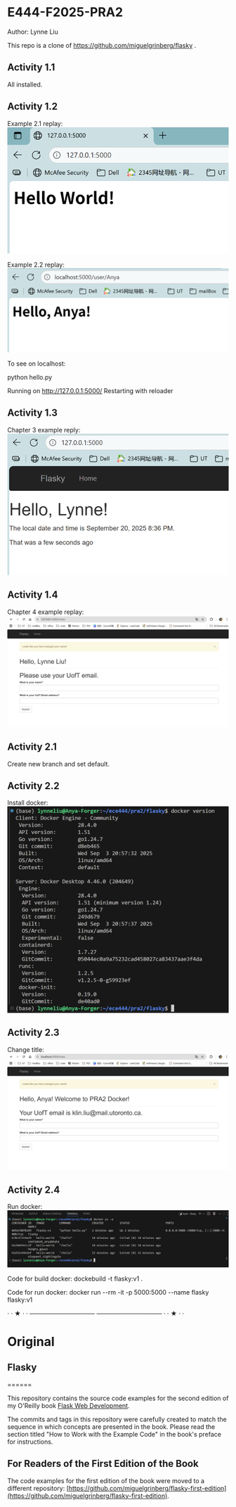 # E444-F2025-PRA2
Author: Lynne Liu

This repo is a clone of https://github.com/miguelgrinberg/flasky .

## Activity 1.1

All installed.

## Activity 1.2

Example 2.1 replay:
![eg2_1](images/Activity_1_2_eg2_1.png)

Example 2.2 replay:
![eg2_2](images/Activity_1_2_eg2_2.png)

To see on localhost:

python hello.py
 
Running on http://127.0.0.1:5000/
Restarting with reloader

## Activity 1.3

Chapter 3 example reply: 
![ch3](images/Activity_1_3.png)

## Activity 1.4

Chapter 4 example replay:
![ch4](images/Activity_1_4.png)

## Activity 2.1

Create new branch and set default.

## Activity 2.2

Install docker:
![docker_install](images/Activity_2_2.png)

## Activity 2.3

Change title:
![docker](images/Activity_2_3.png)

## Activity 2.4

Run docker:
![docker](images/Activity_2_4.png)

Code for build docker: dockebuild -t flasky:v1 .

Code for run docker: docker run --rm -it -p 5000:5000 --name flasky flasky:v1


· · ★ · · ─────────────── ─────────────── · · ★ · ·

# Original

## Flasky
======

This repository contains the source code examples for the second edition of my O'Reilly book [Flask Web Development](http://www.flaskbook.com).

The commits and tags in this repository were carefully created to match the sequence in which concepts are presented in the book. Please read the section titled "How to Work with the Example Code" in the book's preface for instructions.

For Readers of the First Edition of the Book
--------------------------------------------

The code examples for the first edition of the book were moved to a different repository: [https://github.com/miguelgrinberg/flasky-first-edition](https://github.com/miguelgrinberg/flasky-first-edition).
